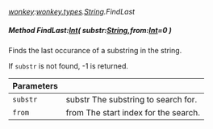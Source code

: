 _[wonkey](../../modules/wonkey/wonkey-module.md):[wonkey.types](../../modules/wonkey/wonkey-types.md).[String](../../modules/wonkey/wonkey-types-string.md).FindLast_
##### Method FindLast:[Int](../../modules/wonkey/wonkey-types-int.md)( substr:[String](../../modules/wonkey/wonkey-types-string.md),from:[Int](../../modules/wonkey/wonkey-types-int.md)=0 )
Finds the last occurance of a substring in the string.

If `substr` is not found, -1 is returned.

| Parameters |    |
|:-----------|:---|
| `substr` | substr The substring to search for. |
| `from` | from The start index for the search. |
